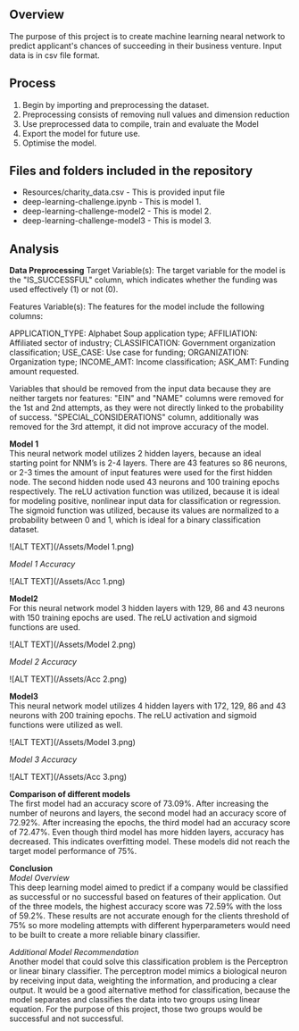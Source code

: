 ## Overview

The purpose of this project is to create machine learning nearal network to predict applicant's chances of succeeding in their business venture. Input data is in csv file format. 

## Process
1. Begin by importing and preprocessing the dataset.
2. Preprocessing consists of removing null values and dimension reduction
3. Use preprocessed data to compile, train and evaluate the Model
4. Export the model for future use.
5. Optimise the model.

## Files and folders included in the repository  
- Resources/charity_data.csv      - This is provided input file
- deep-learning-challenge.ipynb   - This is model 1.
- deep-learning-challenge-model2  - This is model 2.
- deep-learning-challenge-model3  - This is model 3.


## Analysis
**Data Preprocessing**
Target Variable(s): The target variable for the model is the "IS_SUCCESSFUL" column, which indicates whether the funding was used effectively (1) or not (0).

Features Variable(s): The features for the model include the following columns:

APPLICATION_TYPE: Alphabet Soup application type;
AFFILIATION: Affiliated sector of industry;
CLASSIFICATION: Government organization classification;
USE_CASE: Use case for funding;
ORGANIZATION: Organization type;
INCOME_AMT: Income classification;
ASK_AMT: Funding amount requested.

Variables that should be removed from the input data because they are neither targets nor features:
"EIN" and "NAME" columns were removed for the 1st and 2nd attempts, as they were not directly linked to the probability of success. 
"SPECIAL_CONSIDERATIONS" column, additionally was removed for the 3rd attempt, it did not improve accuracy of the model.

**Model 1**  
This neural network model utilizes 2 hidden layers, because an ideal starting point for NNM’s is 2-4 layers. 
There are 43 features so 86 neurons, or 2-3 times the amount of input features were used for the first hidden node. 
The second hidden node used 43 neurons and 100 training epochs respectively. The reLU activation function was utilized, 
because it is ideal for modeling positive, nonlinear input data for classification or regression. 
The sigmoid function was utilized, because its values are normalized to a probability between 0 and 1, 
which is ideal for a binary classification dataset.

![ALT TEXT](/Assets/Model 1.png)

*Model 1 Accuracy*  

![ALT TEXT](/Assets/Acc 1.png)

**Model2**  
For this neural network model 3 hidden layers with 129, 86 and 43 neurons with 150 training epochs are used. 
The reLU activation and sigmoid functions are used.

![ALT TEXT](/Assets/Model 2.png)

*Model 2 Accuracy*

![ALT TEXT](/Assets/Acc 2.png)


**Model3**  
This neural network model utilizes 4 hidden layers with 172, 129, 86 and 43 neurons with 200 training epochs. 
The reLU activation and sigmoid functions were utilized as well.

![ALT TEXT](/Assets/Model 3.png)

*Model 3 Accuracy*

![ALT TEXT](/Assets/Acc 3.png)


**Comparison of different models**  
The first model had an accuracy score of 73.09%. After increasing the number of neurons and layers, the second model 
had an accuracy score of 72.92%. After increasing the epochs, the third model had an accuracy score of 72.47%. 
Even though third model has more hidden layers, accuracy has decreased. This indicates overfitting model.
These models did not reach the target model performance of 75%.


**Conclusion**  
*Model Overview*  
This deep learning model aimed to predict if a company would be classified as successful or no successful based 
on features of their application. Out of the three models, the highest accuracy score was 72.59% with the loss of 59.2%. 
These results are not accurate enough for the clients threshold of 75% so more modeling attempts with different 
hyperparameters would need to be built to create a more reliable binary classifier.

*Additional Model Recommendation*  
Another model that could solve this classification problem is the Perceptron or linear binary classifier. 
The perceptron model mimics a biological neuron by receiving input data, weighting the information, 
and producing a clear output. It would be a good alternative method for classification, 
because the model separates and classifies the data into two groups using linear equation. 
For the purpose of this project, those two groups would be successful and not successful.




